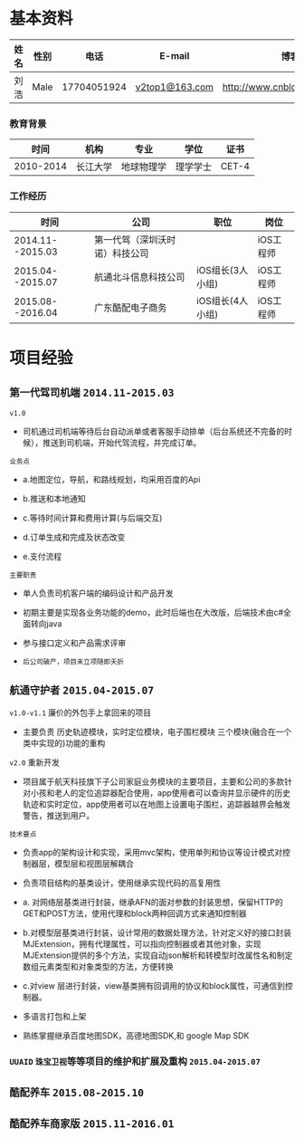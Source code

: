 # 基本资料


| 姓名 | 性别 |电话 |E-mail |博客
|----------|----------|----------|----------|----------|
|  刘浩 |  Male |17704051924|v2top1@163.com|http://www.cnblogs.com/lyleLH

###  教育背景
| 时间 | 机构 |专业|学位|证书
|----------|----------|----------|----------|----------|
|  2010-2014 |  长江大学|地球物理学|理学学士| CET-4

###  工作经历
| 时间 | 公司 |职位|岗位
|----------|----------|----------|----------|
|  2014.11--2015.03 | 第一代驾（深圳沃时诺）科技公司||iOS工程师
|  2015.04--2015.07 | 航通北斗信息科技公司|iOS组长(3人小组)|iOS工程师
|  2015.08--2016.04| 广东酷配电子商务|iOS组长(4人小组)|iOS工程师




# 项目经验

## `第一代驾司机端`  `2014.11-2015.03`

`v1.0`  
- 司机通过司机端等待后台自动派单或者客服手动排单（后台系统还不完备的时候），推送到司机端，开始代驾流程，并完成订单。

`业务点`    
- a.地图定位，导航，和路线规划，均采用百度的Api
- b.推送和本地通知

- c.等待时间计算和费用计算(与后端交互)

- d.订单生成和完成及状态改变

- e.支付流程

`主要职责`    

- 单人负责司机客户端的编码设计和产品开发
- 初期主要是实现各业务功能的demo，此时后端也在大改版，后端技术由c#全面转向java
- 参与接口定义和产品需求评审

- `后公司破产，项目未立项随即夭折`


## `航通守护者`  `2015.04-2015.07`

`v1.0-v1.1`    廉价的外包手上拿回来的项目

- 主要负责  历史轨迹模块，实时定位模块，电子围栏模块 三个模块(融合在一个类中实现的)功能的重构  

`v2.0`   重新开发  
- 项目属于航天科技旗下子公司家庭业务模块的主要项目，主要和公司的多款针对小孩和老人的定位追踪器配合使用，app使用者可以查询并显示硬件的历史轨迹和实时定位，app使用者可以在地图上设置电子围栏，追踪器越界会触发警告，推送到用户。

`技术要点`  
- 负责app的架构设计和实现，采用mvc架构，使用单列和协议等设计模式对控制器层，模型层和视图层解耦合

- 负责项目结构的基类设计，使用继承实现代码的高复用性

- a. 对网络层基类进行封装，继承AFN的面对参数的封装思想，保留HTTP的GET和POST方法，使用代理和block两种回调方式来通知控制器

- b.对模型层基类进行封装，设计常用的数据处理方法，针对定义好的接口封装MJExtension，拥有代理属性，可以指向控制器或者其他对象，实现MJExtension提供的多个方法，实现自动json解析和转模型时改属性名和制定数组元素类型和对象类型的方法，方便转换

- c.对view 层进行封装，view基类拥有回调用的协议和block属性，可通信到控制器。


- 多语言打包和上架

- 熟练掌握继承百度地图SDK，高德地图SDK,和 google Map SDK


		
### `UUAID` `珠宝卫视`等等项目的维护和扩展及重构  `2015.04-2015.07`

## `酷配养车`  `2015.08-2015.10`
## `酷配养车商家版`  `2015.11-2016.01`